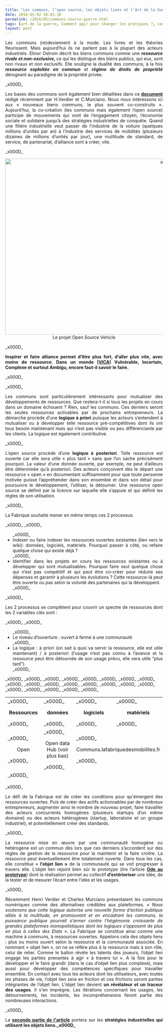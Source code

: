 ```yaml
---
title: "Les communs, l’open source, les objets liens et l’Art de la Guerre [1/2]"
date: 2016-05-02 10:01:10
permalink: /2016/05/communs-source-guerre.html
tags: [art de la guerre, Comment agir pour changer les pratiques ?, communs, E.Musk, Fabrique des mobilités, holoptisme, innovation, intelligence collective, open innovation, open source, plate-forme, Que sait-on de nos mobilités ?, Territoire Collectivité Etat Europe]
layout: post
---
```


<p style="text-align: justify;">Les communs (re)deviennent à la mode. Les livres et les théories fleurissent. Mais aujourd’hui ils ne parlent pas à la plupart des acteurs industriels. Elinor Ostrom décrit les biens communs comme une <strong><em>ressource rivale et non-exclusive, </em></strong>ce qui les distingue des biens publics, qui eux, sont non rivaux et non exclusifs. Elle souligne la dualité des communs, à la fois <strong><em>ressource exploitée en commun</em></strong> et <strong><em>régime de droits de propriété</em></strong> dérogeant au paradigme de la propriété privée.</p>_x000D_
<p style="text-align: justify;">Les bases des communs sont également bien détaillées dans ce <strong><a href="http://events.chairefdd.org/wp-content/uploads/2016/04/CAHIER_FDD_69.pdf" target="_blank">document </a></strong>rédigé récemment par H.Verdier et C.Murciano. Nous nous intéressons ici aux « nouveaux biens communs, le plus souvent co-construits ». Aujourd’hui, la co-création (les communs mais également l’open source) participe de mouvements qui vont de l’engagement citoyen, l’économie sociale et solidaire jusqu’à des stratégies industrielles de conquête. Quand une filière industrielle veut passer de l’industrie de la voiture (quelques millions d’unités par an) à l’industrie des services de mobilités (plusieurs dizaines de millions d’unités par jour), une multitude de standard, de service, de partenariat, d’alliance sont à créer, vite.</p>_x000D_
<p style="text-align: center;"><a href="http://transportsdufutur.ademe.fr/wp-content/uploads/sites/6/2016/05/osv.jpg" rel="attachment wp-att-4184"><img class="aligncenter wp-image-4184 size-full" src="http://transportsdufutur.ademe.fr/wp-content/uploads/sites/6/2016/05/osv.jpg" alt="osv" width="1000" height="562" /></a>Le projet Open Source Vehicle</p>_x000D_
<p style="text-align: justify;"><strong>Inspirer et faire alliance permet d’être plus fort, d’aller plus vite, avec moins de ressource. Dans un monde (<a href="http://transportsdufutur.ademe.fr/2013/07/light-foot-print-strategy.html?s=VICA" target="_blank">VICA</a>) Vulnérable, Incertain, Complexe et surtout Ambigu, encore faut-il savoir le faire.</strong></p>_x000D_
<p style="text-align: justify;"><!--more--></p>_x000D_
<p style="text-align: justify;">Les communs sont particulièrement intéressants pour mutualiser des développements de ressources. Que restera-t-il si tous les projets en cours dans un domaine échouent ? Rien, sauf les communs. Ces derniers seront les seules ressources activables par de prochains entrepreneurs. La démarche procède d’une <strong>logique à priori</strong> puisque les acteurs s’entendent à mutualiser ou à développer telle ressource pré-compétitives dont ils ont tous besoin maintenant mais qui n’est pas visible ou peu différenciante par les clients. La logique est également contributive.</p>_x000D_
<p style="text-align: justify;">L’open source procède d’une <strong>logique à posteriori</strong>. Telle ressource est ouverte car elle sera utile « plus tard » sans que l’on sache précisément pourquoi. La valeur d’une donnée ouverte, par exemple, ne peut d’ailleurs être déterminée qu’à posteriori. Des acteurs conçoivent dès le départ une ressource « open » en documentant suffisamment pour que toute personne motivée puisse l’appréhender dans son ensemble et dans son détail pour poursuivre le développement, l’utiliser, la détourner. Une ressource open source se définit par la licence sur laquelle elle s’appuie et qui définit les règles de son utilisation.</p>_x000D_
<p style="text-align: justify;">La Fabrique souhaite mener en même temps ces 2 processus:</p>_x000D_
_x000D_
<ul style="text-align: justify;">_x000D_
	<li>Indexer ou faire indexer les ressources ouvertes existantes (lien vers le wiki): données, logiciels, matériels. Pourquoi passer à côté, ou refaire quelque chose qui existe déjà ?</li>_x000D_
	<li>Identifier dans les projets en cours les ressources existantes ou à développer qui sont mutualisables. Pourquoi faire seul quelque chose qui n’est pas compétitif et qui peut être co-créer pour réduire ses dépenses et garantir à plusieurs les évolutions ? Cette ressource-là peut être ouverte ou pas selon la volonté des partenaires qui la développent.</li>_x000D_
</ul>_x000D_
<p style="text-align: justify;">Les 2 processus se complètent pour couvrir un spectre de ressources dont les 2 variables clés sont :</p>_x000D_
_x000D_
<ul style="text-align: justify;">_x000D_
	<li>Le niveau d’ouverture : ouvert à fermé à une communauté</li>_x000D_
	<li>La logique : à priori (on sait à quoi va servir la ressource, elle est utile maintenant) / à posteriori (l’usage n’est pas connu à l’avance et la ressource peut être détournée de son usage prévu, elle sera utile “plus tard”).</li>_x000D_
</ul>_x000D_
<table style="height: 262px;" width="630">_x000D_
<tbody>_x000D_
<tr>_x000D_
<td width="187">_x000D_
<p style="text-align: center;"><strong>Ressources</strong></p>_x000D_
</td>_x000D_
<td width="143">_x000D_
<p style="text-align: center;"><strong>données</strong></p>_x000D_
</td>_x000D_
<td width="119">_x000D_
<p style="text-align: center;"><strong>logiciels</strong></p>_x000D_
</td>_x000D_
<td width="153">_x000D_
<p style="text-align: center;"><strong>matériels</strong></p>_x000D_
</td>_x000D_
</tr>_x000D_
<tr>_x000D_
<td width="187">_x000D_
<p style="text-align: center;">Open</p>_x000D_
</td>_x000D_
<td width="143">_x000D_
<p style="text-align: center;">Open data Hub (voir plus bas)</p>_x000D_
</td>_x000D_
<td colspan="2" width="272">_x000D_
<p style="text-align: center;">Communs.lafabriquedesmobilites.fr</p>_x000D_
</td>_x000D_
</tr>_x000D_
<tr>_x000D_
<td width="187">_x000D_
<p style="text-align: center;">Gérées par une communauté (exemples du covoiturage quotidien)</p>_x000D_
</td>_x000D_
<td width="143">_x000D_
<p style="text-align: center;">Trace de conducteur</p>_x000D_
</td>_x000D_
<td width="119">_x000D_
<p style="text-align: center;">Preuve de covoiturage</p>_x000D_
</td>_x000D_
<td width="153">_x000D_
<p style="text-align: center;">Signalétique et Aire covoiturage</p>_x000D_
</td>_x000D_
</tr>_x000D_
</tbody>_x000D_
</table>_x000D_
<p style="text-align: justify;">Le défi de la Fabrique est de créer les conditions pour qu'émergent des ressources ouvertes. Puis de créer des actifs actionnables par de nombreux entrepreneurs, augmenter ainsi le nombre de nouveau projet, faire travailler des acteurs concurrents homogènes (plusieurs startups d’un même domaine) ou des acteurs hétérogènes (startup, laboratoire et un groupe industriel), et potentiellement créer des standards.</p>_x000D_
<p style="text-align: justify;">La ressource mise en œuvre par une communauté homogène ou hétérogène est un commun dès lors que ces derniers s’accordent sur des règles de gestion de la ressource pour la maintenir et la faire croitre. La ressource peut éventuellement être totalement ouverte. Dans tous les cas, elle constitue « <strong>l’objet lien »</strong> de la communauté qui se voit progresser à travers elle. L’objet lien rejoint bien sûr le prototype (lire l’article <strong><a href="http://transportsdufutur.ademe.fr/2014/12/ode-au-prototype.html" target="_blank">Ode au prototype</a></strong>) dont la réalisation permet au collectif <strong>d’extérioriser</strong> une idée, de la tester et de mesurer l’écart entre l’idée et les usages.</p>_x000D_
<p style="text-align: justify;">Récemment Henri Verdier et Charles Murciano présentaient les communs numériques comme des alternatives crédibles aux plateformes. « <em>Nous soutenons que cette logique autorise une nouvelle forme d’action publique alliée à la multitude, en promouvant et en encadrant les communs, la puissance publique pourrait s’armer contre l’hégémonie croissante de grandes plateformes monopolistiques dont les logiques s’opposent de plus en plus à celles des Etats</em> ». La Fabrique se constitue ainsi comme une machine à communs, à ressources ouvertes. Appelons cela des objets liens : plus ou moins ouvert selon la ressource et la communauté associée. En nommant « objet lien », on ne se réfère plus à la ressource mais à son rôle, celui de relier. Comme le ballon révèle les talents des joueurs, l’objet lien engage les parties prenantes à agir « à travers lui ». A la fois pour le développer et le faire grandir (dans le cas d’objet lien plus complexe), mais aussi pour développer des compétences spécifiques pour travailler ensemble. En contact avec tous les acteurs dont les utilisateurs, avec toutes les phases de vie, l’objet lien sera en friction et ces frictions seront parties intégrantes de l’objet lien. L’objet lien devient <strong>un révélateur et un traceur des usages</strong>. Il s'en imprègne. Les itérations concernant les usages, les détournements, les incidents, les incompréhensions feront partie des nombreuses interactions.</p>_x000D_
<p style="text-align: justify;">La <a href="http://transportsdufutur.ademe.fr/2016/05/communs-source-objets-guerre.html" target="_blank"><strong>seconde partie de l'article</strong></a> portera sur les<strong> stratégies industrielles qui utilisent les objets liens._x000D_
</strong></p>
